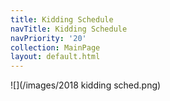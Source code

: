 ```yaml
---
title: Kidding Schedule
navTitle: Kidding Schedule
navPriority: '20'
collection: MainPage
layout: default.html
---
```

![](/images/2018 kidding sched.png)
